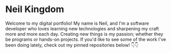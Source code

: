 # Neil Kingdom

Welcome to my digital portfolio! 
My name is Neil, and I'm a software developer who loves learning new technologies and sharpening my craft more and more each day.
Creating new things is my passion; whether they be programs or hands-on projects. 
If you'd like to see some of the work I've been doing lately, check out my pinned repositories below! 👇👇 
